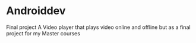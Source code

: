 # Androiddev
Final project
A Video player that plays video online and offline but as a final project for my Master courses
